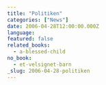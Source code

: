 ```yaml
---
title: "Politiken"
categories: ["News"]
date: 2006-04-28T12:00:00.000Z
language:
featured: false
related_books:
  - a-blessed-child
no_book:
  - et-velsignet-barn
_slug: 2006-04-28-politiken
---
```

